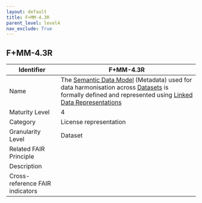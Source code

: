 ```yaml
---
layout: default
title: F+MM-4.3R
parent_level: level4
nav_exclude: True
---
```


## F+MM-4.3R

| Identifier | F+MM-4.3R |
| --------- | -----------|
| Name | The [Semantic Data Model](https://fairplus.github.io/Data-Maturity/docs/Glossary/#semantic-data-model) (Metadata) used for data harmonisation across [Datasets](https://fairplus.github.io/Data-Maturity/docs/Glossary/#dataset) is formally defined and represented using [Linked Data Representations](https://fairplus.github.io/Data-Maturity/docs/Glossary/#linked-data-representation) |
| Maturity Level | 4 |
| Category | License representation |
| Granularity Level | Dataset |
| Related FAIR Principle | |
| Description | |
| Cross-reference FAIR indicators | |
